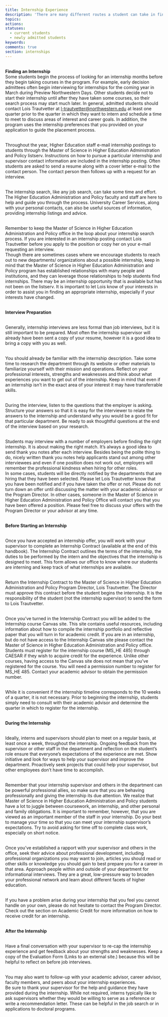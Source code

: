 ```yaml
---
title: Internship Experience
description: 'There are many different routes a student can take in finding a rewarding internship. Some students start their internship immediately upon entering the program. Others prefer to take a few classes first and research areas of interest before beginning an internship. Doing multiple internships is also a great way to experience different higher education roles and departments to find the best professional fit, while doing a longer-term internship (3 quarters or more) allows students to get in-depth experience and take on a high level of responsibility.'
topics:
actions:
statuses:
  - current students
  - newly admitted students
keywords:
comments: true
section: internships
---
```



<br>**Finding an Internship**
<br>Some students begin the process of looking for an internship months before they begin taking courses in the program. For example, early decision admittees often begin interviewing for internships for the coming year in March during Preview Northwestern Days. Other students decide not to start their internship until after they have taken some courses, so their search process may start much later. In general, admitted students should contact Lois Trautvetter at l-trautvetter@northwestern.edu at least one quarter prior to the quarter in which they want to intern and schedule a time to meet to discuss areas of interest and career goals. In addition, the program uses the internship preferences that you provided on your application to guide the placement process.

<br>Throughout the year, Higher Education staff e-mail internship postings to students through the Master of Science in Higher Education Administration and Policy listserv. Instructions on how to pursue a particular internship and supervisor contact information are included in the internship posting. Often students are asked to send a resume along with a cover letter e-mail to the contact person. The contact person then follows up with a request for an interview.

<br>The internship search, like any job search, can take some time and effort. The Higher Education Administration and Policy faculty and staff are here to help and guide you through the process. University Career Services, along with your personal contacts, can also be useful sources of information, providing internship listings and advice.

<br>Remember to keep the Master of Science in Higher Education Administration and Policy office in the loop about your internship search process. If you are interested in an internship posting contact Lois Trautvetter before you apply to the position or copy her on your e-mail requesting an interview.
<br>Though there are sometimes cases where we encourage students to reach out to new departments/ organizations about a possible internship, keep in mind that the Master of Science in Higher Education Administration and Policy program has established relationships with many people and institutions, and they can leverage those relationships to help students find internships. There may be an internship opportunity that is available but has not been on the listserv. It is important to let Lois know of your interests in order to assist you in finding an appropriate internship, especially if your interests have changed.

<br>**Interview Preparation**

<br>Generally, internship interviews are less formal than job interviews, but it is still important to be prepared. Most often the internship supervisor will already have been sent a copy of your resume, however it is a good idea to bring a copy with you as well.

<br>You should already be familiar with the internship description. Take some time to research the department through its website or other materials to familiarize yourself with their mission and operations. Reflect on your professional interests, strengths and weaknesses and think about what experiences you want to get out of the internship. Keep in mind that even if an internship isn’t in the exact area of your interest it may have transferrable skills.

<br>During the interview, listen to the questions that the employer is asking. Structure your answers so that it is easy for the interviewer to relate the answers to the internship and understand why you would be a good fit for that particular department. Be ready to ask thoughtful questions at the end of the interview based on your research.

<br>Students may interview with a number of employers before finding the right internship. It is about making the right match. It’s always a good idea to send thank you notes after each interview. Besides being the polite thing to do, nicely written thank you notes help applicants stand out among other interviewees and even if one position does not work out, employers will remember the professional kindness when hiring for other roles.
<br>In some cases, students will be directly notified by the departments that are hiring that they have been selected. Please let Lois Trautvetter know that you have been notified and if you have taken the offer or not. Please do not turn down an offer until discussing the matter with your academic advisor or the Program Director. In other cases, someone in the Master of Science in Higher Education Administration and Policy Office will contact you that you have been offered a position. Please feel free to discuss your offers with the Program Director or your advisor at any time.

<br>**Before Starting an Internship**

<br>Once you have accepted an internship offer, you will work with your supervisor to complete an Internship Contract (available at the end of this handbook). The Internship Contract outlines the terms of the internship, the duties to be performed by the intern and the objectives that the internship is designed to meet. This form allows our office to know where our students are interning and keep track of what internships are available.

<br>Return the Internship Contract to the Master of Science in Higher Education Administration and Policy Program Director, Lois Trautvetter. The Director must approve this contract before the student begins the internship. It is the responsibility of the student (not the internship supervisor) to send the form to Lois Trautvetter.

<br>Once you’ve turned in the Internship Contract you will be added to the Internship course Canvas site. This site contains useful resources, including information about how to compile the internship portfolio and reflective paper that you will turn in for academic credit. If you are in an internship, but do not have access to the Internship Canvas site please contact the Master of Science in Higher Education Administration and Policy office.
<br>Students must register for the internship course (MS_HE 485) through CAESAR if they wish to acquire credit for the experience. Unlike other courses, having access to the Canvas site does not mean that you’ve registered for the course. You will need a permission number to register for MS_HE 485. Contact your academic advisor to obtain the permission number.

<br>While it is convenient if the internship timeline corresponds to the 10 weeks of a quarter, it is not necessary. Prior to beginning the internship, students simply need to consult with their academic advisor and determine the quarter in which to register for the internship.

<br>**During the Internship**

<br>Ideally, interns and supervisors should plan to meet on a regular basis, at least once a week, throughout the internship. Ongoing feedback from the supervisor or other staff in the department and reflection on the student’s role ensure that everyone’s expectations of the experience are met. Show initiative and look for ways to help your supervisor and improve the department. Proactively seek projects that could help your supervisor, but other employees don’t have time to accomplish.

<br>Remember that your internship supervisor and others in the department can be powerful professional allies, so make sure that you are behaving professionally and giving the internship its due attention. We realize that Master of Science in Higher Education Administration and Policy students have a lot to juggle between coursework, an internship, and other personal and family obligations. It is important to remember, however, that you are viewed as an important member of the staff in your internship. Do your best to manage your time so that you can meet your internship supervisor’s expectations. Try to avoid asking for time off to complete class work, especially on short notice.

<br>Once you’ve established a rapport with your supervisor and others in the office, seek their advice about professional development, including professional organizations you may want to join, articles you should read or other skills or knowledge you should gain to best prepare you for a career in that area. Approach people within and outside of your department for informational interviews. They are a great, low-pressure way to broaden your professional network and learn about different facets of higher education.

<br>If you have a problem arise during your internship that you feel you cannot handle on your own, please do not hesitate to contact the Program Director.
<br>Check out the section on Academic Credit for more information on how to receive credit for an internship.&nbsp;

<br>**After the Internship**

<br>Have a final conversation with your supervisor to re-cap the internship experience and get feedback about your strengths and weaknesses. Keep a copy of the Evaluation Form (Links to an external site.) because this will be helpful to reflect on before job interviews.

<br>You may also want to follow-up with your academic advisor, career advisor, faculty members, and peers about your internship experiences.
<br>Be sure to thank your supervisor for the help and guidance they have provided during the internship. While not required, interns typically like to ask supervisors whether they would be willing to serve as a reference or write a recommendation letter. These can be helpful in the job search or in applications to doctoral programs.

<br>&nbsp;